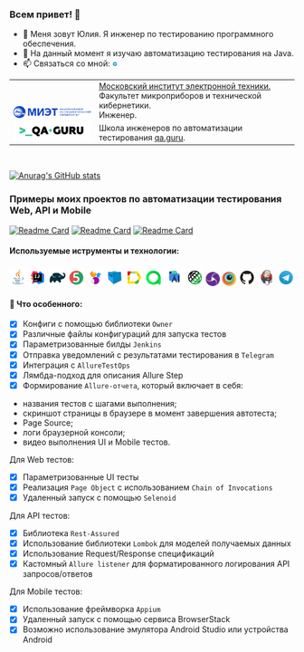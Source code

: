 ### Всем привет! 👋

- 🔭 Меня зовут Юлия. Я инженер по тестированию программного обеспечения.
- 🌱 На данный момент я изучаю автоматизацию тестирования на Java.
- 📫 Связаться со мной: [<img width="2%" title="Telegram" src="images/logo/Telegram.svg">](https://t.me/Yulia_Orl) 

<table width="100%" border='0'>
   <tr> 
    <td width="30%" valign="bottom"><img src="/images/logo/Miet.svg"></td><td valign="middle"><a target="_blank" href="https://miet.ru/">Московский институт электронной техники.</a></br>Факультет микроприборов и технической кибернетики.</br>Инженер.</td></tr>
    <tr><td width="30%" valign="bottom"><img src="/images/logo/QaGuru.png"></td><td valign="middle">Школа инженеров по автоматизации тестирования <a target="_blank" href="https://qa.guru">qa.guru</a>.</td></tr>
   </tr>
  </table>
  </br>

[![Anurag's GitHub stats](https://github-readme-stats.vercel.app/api?username=YuliaOrl)](https://github.com/YuliaOrl/github-readme-stats)

### Примеры моих проектов по автоматизации тестирования Web, API и Mobile
[![Readme Card](https://github-readme-stats.vercel.app/api/pin/?username=YuliaOrl&repo=Project-UI-PobedaAero)](https://github.com/YuliaOrl/Project-UI-PobedaAero)
[![Readme Card](https://github-readme-stats.vercel.app/api/pin/?username=YuliaOrl&repo=Project-API-Reqres)](https://github.com/YuliaOrl/Project-API-Reqres)
[![Readme Card](https://github-readme-stats.vercel.app/api/pin/?username=YuliaOrl&repo=Project-Mobile-Wikipedia)](https://github.com/YuliaOrl/Project-Mobile-Wikipedia)

#### Используемые иструменты и технологии:
<p align="center">
<code><img width="6%" title="Java" src="images/logo/Java.svg"></code>
<code><img width="6%" title="IntelliJ IDEA" src="images/logo/IntelijIDEA.svg"></code>
<code><img width="6%" title="Gradle" src="images/logo/Gradle.svg"></code>
<code><img width="6%" title="JUnit5" src="images/logo/JUnit5.svg"></code>
<code><img width="6%" title="Selenide" src="images/logo/Selenide.svg"></code>
<code><img width="6%" title="Selenoid" src="images/logo/Selenoid.svg"></code>
<code><img width="6%" title="Allure TestOps" src="images/logo/AllureReport.svg"></code>
<code><img width="6%" title="Allure Report" src="images/logo/AllureTestOps.svg"></code>
<code><img width="7%" title="AndroidStudio" src="images/logo/AndroidStudio.svg"></code>
<code><img width="6%" title="RestAssured" src="images/logo/RestAssured.svg"></code>
<code><img width="5%" title="Appium" src="images/logo/Appium.svg"></code>
<code><img width="5%" title="Browserstack" src="images/logo/BrowserStack.svg"></code>
<code><img width="6%" title="GitHub" src="images/logo/GitHub.svg"></code>
<code><img width="6%" title="Jenkins" src="images/logo/Jenkins.svg"></code>
<code><img width="6%" title="Telegram" src="images/logo/Telegram.svg"></code>
</p>

#### :triangular_flag_on_post: Что особенного:

- [x] Конфиги с помощью библиотеки `Owner`
- [x] Различные файлы конфигураций для запуска тестов
- [x] Параметризованные билды `Jenkins`
- [x] Отправка уведомлений с результатами тестирования в `Telegram`
- [x] Интеграция с `AllureTestOps`
- [x] Лямбда-подход для описания Allure Step
- [x] Формирование `Allure-отчета`, который включает в себя:
 * названия тестов с шагами выполнения;
 * скриншот страницы в браузере в момент завершения автотеста;
 * Page Source;
 * логи браузерной консоли;
 * видео выполнения UI и Mobile тестов.
 
 Для Web тестов:
- [x] Параметризованные UI тесты
- [x] Реализация `Page Object` c использованием `Chain of Invocations`
- [x] Удаленный запуск с помощью `Selenoid`

 Для API тестов:
- [x] Библиотека `Rest-Assured`
- [x] Использование библиотеки `Lombok` для моделей получаемых данных
- [x] Использование Request/Response спецификаций
- [x] Кастомный `Allure listener` для форматированного логирования API запросов/ответов
 
 Для Mobile тестов:
- [x] Использование фреймворка `Appium`
- [x] Удаленный запуск с помощью сервиса BrowserStack
- [x] Возможно использование эмулятора Android Studio или устройства Android
